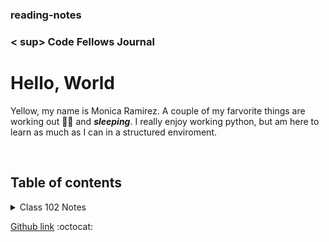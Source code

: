 ### reading-notes

### < sup> Code Fellows Journal</sup>

# Hello, World

Yellow, my name is Monica Ramirez. A couple of my farvorite things are working out :weight_lifting_woman: and **_sleeping_**.  I really enjoy working python, but am here to learn as much as I can in a structured enviroment.

   &nbsp;
   
## Table of contents

 <details>
  <summary>Class 102 Notes</summary>
  <p>
     
   📓[Class 1](class1notes.md)

   📓[Class 2](class2notes.md)

   📓[Class 3](class3notes.md)

   📓[Class 4](class4notes.md)

   📓[Class 5](class5notes.md)

   📓[Class 6](class6notes.md)

   📓[Class 7](class7notes.md)

   📓[Class 8](class8notes.md)
  </p>
</details>

[Github link](https://github.com/mramirez92)
  :octocat:

